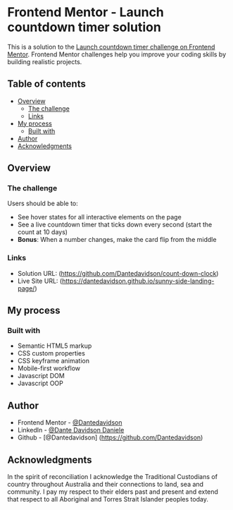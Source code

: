 # Frontend Mentor - Launch countdown timer solution

This is a solution to the [Launch countdown timer challenge on Frontend Mentor](https://www.frontendmentor.io/challenges/launch-countdown-timer-N0XkGfyz-). Frontend Mentor challenges help you improve your coding skills by building realistic projects.

## Table of contents

- [Overview](#overview)
  - [The challenge](#the-challenge)
  - [Links](#links)
- [My process](#my-process)
  - [Built with](#built-with)
- [Author](#author)
- [Acknowledgments](#acknowledgments)

## Overview

### The challenge

Users should be able to:

- See hover states for all interactive elements on the page
- See a live countdown timer that ticks down every second (start the count at 10 days)
- **Bonus**: When a number changes, make the card flip from the middle

### Links

- Solution URL: (https://github.com/Dantedavidson/count-down-clock)
- Live Site URL: (https://dantedavidson.github.io/sunny-side-landing-page/)

## My process

### Built with

- Semantic HTML5 markup
- CSS custom properties
- CSS keyframe animation
- Mobile-first workflow
- Javascript DOM
- Javascript OOP

## Author

- Frontend Mentor - [@Dantedavidson](https://www.frontendmentor.io/profile/Dantedavidson)
- LinkedIn - [@Dante Davidson Daniele](https://www.linkedin.com/in/dante-davidson-daniele-54a1ab213/)
- Github - [@Dantedavidson] (https://github.com/Dantedavidson)

## Acknowledgments

In the spirit of reconciliation I acknowledge the Traditional Custodians of country throughout Australia and their connections to land, sea and community. I pay my respect to their elders past and present and extend that respect to all Aboriginal and Torres Strait Islander peoples today.
